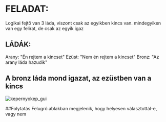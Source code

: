 # FELADAT:
Logikai fejtő
van 3 láda, viszont csak az egyikben kincs van.
mindegyiken van egy felirat, de csak az egyik igaz

## LÁDÁK:
Arany: "Én rejtem a kincset"
Ezüst: "Nem én rejtem a kincset"
Bronz: "Az arany láda hazudik"

## A bronz láda mond igazat, az ezüstben van a kincs
![kepernyokep_gui](https://github.com/user-attachments/assets/7d756c83-1f69-44ec-b52b-6d438ad9dcb8)

##Folytatás
Felugró ablakban megjelenik, hogy helyesen választottál-e, vagy nem